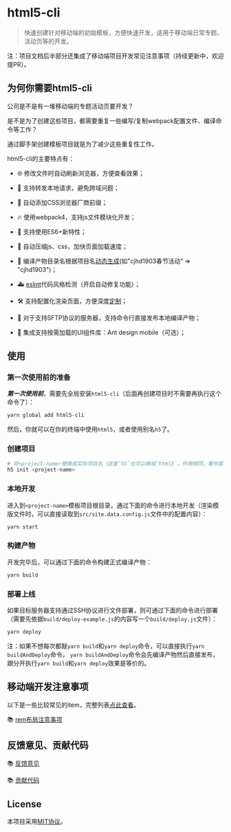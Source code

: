 # html5-cli

> 快速创建针对移动端的初始模板，方便快速开发，适用于移动端日常专题、活动页等的开发。

注：项目文档后半部分还集成了移动端项目开发常见注意事项（持续更新中，欢迎提PR）。

## 为何你需要html5-cli

公司是不是有一堆移动端的专题活动页要开发？

是不是为了创建这些项目，都需要重复一些编写/复制webpack配置文件、编译命令等工作？

通过脚手架创建模板项目就是为了减少这些重复性工作。

html5-cli的主要特点有：

* 🌐 修改文件时自动刷新浏览器，方便查看效果；

* 🙈 支持转发本地请求，避免跨域问题；

* 💪 自动添加CSS浏览器厂商前缀；

* 🔥 使用webpack4，支持js文件模块化开发；

* 👫 支持使用ES6+新特性；

* 🏇 自动压缩js、css，加快页面加载速度；

* 🏏 编译产物目录名根据项目名[动态生成](./docs/template/compile-folder-name.md)(如"cjhd1903春节活动" => "cjhd1903")；

* 🚑 [eslint](./docs/template/eslint.md)代码风格检测（开启自动修复功能）；

* 🛠 支持配置化渲染页面，方便深度[定制](./docs/template/configurable.md)；

* 🚀 对于支持SFTP协议的服务器，支持命令行直接发布本地编译产物；

* 🥤 集成支持按需加载的UI组件库：Ant design mobile（可选）；

## 使用

### 第一次使用前的准备

***第一次使用前***，需要先全局安装`html5-cli`（后面再创建项目时不需要再执行这个命令了）：

```bash
yarn global add html5-cli
```

然后，你就可以在你的终端中使用`html5`，或者使用别名`h5`了。

### 创建项目

```bash
# 将<project-name>替换成实际项目名（这里`h5`也可以换成`html5`，作用相同，看你喜欢用哪个命令）
h5 init <project-name>
```

### 本地开发

进入到`<project-name>`模板项目根目录，通过下面的命令进行本地开发（渲染模版文件时，可以直接读取到`src/site.data.config.js`文件中的配置内容）：

```bash
yarn start
```

### 构建产物

开发完毕后，可以通过下面的命令构建正式编译产物：

```bash
yarn build
```

### 部署上线

如果目标服务器支持通过SSH协议进行文件部署，则可通过下面的命令进行部署（需要先依据`build/deploy-example.js`的内容写一个`build/deploy.js`文件）：

```bash
yarn deploy
```

注：如果不想每次都敲`yarn build`和`yarn deploy`命令，可以直接执行`yarn buildAndDeploy`命令，
`yarn buildAndDeploy`命令会先编译产物然后直接发布，跟分开执行`yarn build`和`yarn deploy`效果是等价的。

## 移动端开发注意事项

以下是一些比较常见的item，完整列表[点此查看](./docs/README.md)。

📚 [rem布局注意事项](docs/mobile/rem.md)

## 反馈意见、贡献代码

📚 [反馈意见](./docs/feedback.md)

📚 [贡献代码](./docs/contribution.md)

## License

本项目采用[MIT协议](./LICENSE)。

